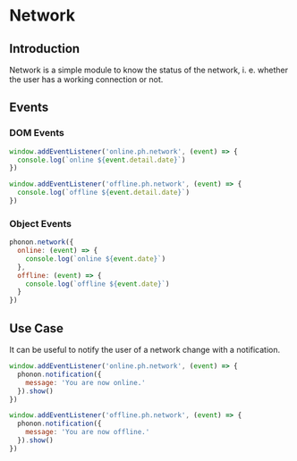 # Network

## Introduction

Network is a simple module to know the status of the network, i. e. whether the user has a working connection or not.

## Events

### DOM Events

```js
window.addEventListener('online.ph.network', (event) => {
  console.log(`online ${event.detail.date}`)
})

window.addEventListener('offline.ph.network', (event) => {
  console.log(`offline ${event.detail.date}`)
})
```

### Object Events

```js
phonon.network({
  online: (event) => {
    console.log(`online ${event.date}`)
  },
  offline: (event) => {
    console.log(`offline ${event.date}`)
  }
})
```

## Use Case

It can be useful to notify the user of a network change with a notification.

```js
window.addEventListener('online.ph.network', (event) => {
  phonon.notification({
    message: 'You are now online.'
  }).show()
})

window.addEventListener('offline.ph.network', (event) => {
  phonon.notification({
    message: 'You are now offline.'
  }).show()
})
```
